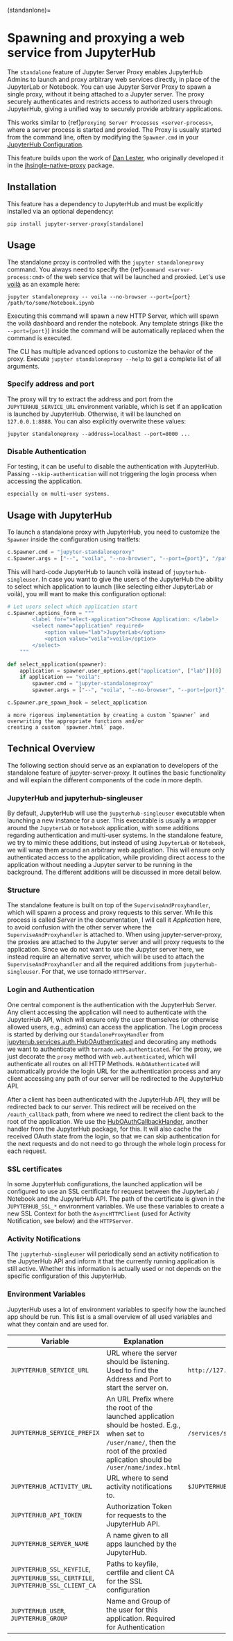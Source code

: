 (standanlone)=

# Spawning and proxying a web service from JupyterHub

The `standalone` feature of Jupyter Server Proxy enables JupyterHub Admins to launch and proxy arbitrary web services
directly, in place of the JupyterLab or Notebook. You can use Jupyter Server Proxy to spawn a single proxy,
without it being attached to a Jupyter server. The proxy securely authenticates and restricts access to authorized
users through JupyterHub, giving a unified way to securely provide arbitrary applications.

This works similar to {ref}`proxying Server Processes <server-process>`, where a server process is started and proxied.
The Proxy is usually started from the command line, often by modifying the `Spawner.cmd` in your
[JupyterHub Configuration](https://jupyterhub.readthedocs.io/en/stable/tutorial/getting-started/spawners-basics.html).

This feature builds upon the work of [Dan Lester](https://github.com/danlester), who originally developed it in the
[jhsingle-native-proxy](https://github.com/ideonate/jhsingle-native-proxy) package.

## Installation

This feature has a dependency to JupyterHub and must be explicitly installed via an optional dependency:

```shell
pip install jupyter-server-proxy[standalone]
```

## Usage

The standalone proxy is controlled with the `jupyter standaloneproxy` command. You always need to specify the
{ref}`command <server-process:cmd>` of the web service that will be launched and proxied. Let's use
[voilà](https://github.com/voila-dashboards/voila) as an example here:

```shell
jupyter standaloneproxy -- voila --no-browser --port={port} /path/to/some/Notebook.ipynb
```

Executing this command will spawn a new HTTP Server, which will spawn the voilà dashboard and render the notebook.
Any template strings (like the `--port={port}`) inside the command will be automatically replaced when the command is
executed.

The CLI has multiple advanced options to customize the behavior of the proxy. Execute `jupyter standaloneproxy --help`
to get a complete list of all arguments.

### Specify address and port

The proxy will try to extract the address and port from the `JUPYTERHUB_SERVICE_URL` environment variable, which is
set if an application is launched by JupyterHub. Otherwise, it will be launched on `127.0.0.1:8888`.
You can also explicitly overwrite these values:

```shell
jupyter standaloneproxy --address=localhost --port=8000 ...
```

### Disable Authentication

For testing, it can be useful to disable the authentication with JupyterHub. Passing `--skip-authentication` will
not triggering the login process when accessing the application.

```{warning} Disabling authentication will leave the application open to anyone! Be careful with it,
especially on multi-user systems.
```

## Usage with JupyterHub

To launch a standalone proxy with JupyterHub, you need to customize the `Spawner` inside the configuration
using traitlets:

```python
c.Spawner.cmd = "jupyter-standaloneproxy"
c.Spawner.args = ["--", "voila", "--no-browser", "--port={port}", "/path/to/some/Notebook.ipynb"]
```

This will hard-code JupyterHub to launch voilà instead of `jupyterhub-singleuser`. In case you want to give the users
of the JupyterHub the ability to select which application to launch (like selecting either JupyterLab or voilà),
you will want to make this configuration optional:

```python
# Let users select which application start
c.Spawner.options_form = """
        <label for="select-application">Choose Application: </label>
        <select name="application" required>
            <option value="lab">JupyterLab</option>
            <option value="voila">voila</option>
        </select>
    """

def select_application(spawner):
    application = spawner.user_options.get("application", ["lab"])[0]
    if application == "voila":
        spawner.cmd = "jupyter-standaloneproxy"
        spawner.args = ["--", "voila", "--no-browser", "--port={port}", "/path/to/some/Notebook.ipynb"]

c.Spawner.pre_spawn_hook = select_application
```

```{note} This is only a very basic implementation to show a possible approach. For a production setup, you can create
a more rigorous implementation by creating a custom `Spawner` and overwriting the appropriate functions and/or
creating a custom `spawner.html` page.
```

## Technical Overview

The following section should serve as an explanation to developers of the standalone feature of jupyter-server-proxy.
It outlines the basic functionality and will explain the different components of the code in more depth.

### JupyterHub and jupyterhub-singleuser

By default, JupyterHub will use the `jupyterhub-singleuser` executable when launching a new instance for a user.
This executable is usually a wrapper around the `JupyterLab` or `Notebook` application, with some
additions regarding authentication and multi-user systems.
In the standalone feature, we try to mimic these additions, but instead of using `JupyterLab` or `Notebook`, we
will wrap them around an arbitrary web application.
This will ensure only authenticated access to the application, while providing direct access to the application
without needing a Jupyter server to be running in the background.
The different additions will be discussed in more detail below.

### Structure

The standalone feature is built on top of the `SuperviseAndProxyhandler`, which will spawn a process and proxy
requests to this server. While this process is called _Server_ in the documentation, I will call it _Application_
here, to avoid confusion with the other server where the `SuperviseAndProxyhandler` is attached to.
When using jupyter-server-proxy, the proxies are attached to the Jupyter server and will proxy requests
to the application.
Since we do not want to use the Jupyter server here, we instead require an alternative server, which will be used
to attach the `SuperviseAndProxyhandler` and all the required additions from `jupyterhub-singleuser`.
For that, we use tornado `HTTPServer`.

### Login and Authentication

One central component is the authentication with the JupyterHub Server.
Any client accessing the application will need to authenticate with the JupyterHub API, which will ensure only
the user themselves (or otherwise allowed users, e.g., admins) can access the application.
The Login process is started by deriving our `StandaloneProxyHandler` from
[jupyterub.services.auth.HubOAuthenticated](https://github.com/jupyterhub/jupyterhub/blob/5.0.0/jupyterhub/services/auth.py#L1541)
and decorating any methods we want to authenticate with `tornado.web.authenticated`.
For the proxy, we just decorate the `proxy` method with `web.authenticated`, which will authenticate all routes on all HTTP Methods.
`HubOAuthenticated` will automatically provide the login URL for the authentication process and any
client accessing any path of our server will be redirected to the JupyterHub API.

After a client has been authenticated with the JupyterHub API, they will be redirected back to our server.
This redirect will be received on the `/oauth_callback` path, from where we need to redirect the client back to the
root of the application.
We use the [HubOAuthCallbackHander](https://github.com/jupyterhub/jupyterhub/blob/5.0.0/jupyterhub/services/auth.py#L1547),
another handler from the JupyterHub package, for this.
It will also cache the received OAuth state from the login, so that we can skip authentication for the next requests
and do not need to go through the whole login process for each request.

### SSL certificates

In some JupyterHub configurations, the launched application will be configured to use an SSL certificate for request
between the JupyterLab / Notebook and the JupyterHub API. The path of the certificate is given in the
`JUPYTERHUB_SSL_*` environment variables. We use these variables to create a new SSL Context for both
the `AsyncHTTPClient` (used for Activity Notification, see below) and the `HTTPServer`.

### Activity Notifications

The `jupyterhub-singleuser` will periodically send an activity notification to the JupyterHub API and inform it that
the currently running application is still active. Whether this information is actually used or not depends on the
specific configuration of this JupyterHub.

### Environment Variables

JupyterHub uses a lot of environment variables to specify how the launched app should be run.
This list is a small overview of all used variables and what they contain and are used for.

| Variable                                                                        | Explanation                                                                                                                                                                           | Typical Value                              |
| ------------------------------------------------------------------------------- | ------------------------------------------------------------------------------------------------------------------------------------------------------------------------------------- | ------------------------------------------ |
| `JUPYTERHUB_SERVICE_URL`                                                        | URL where the server should be listening. Used to find the Address and Port to start the server on.                                                                                   | `http://127.0.0.1:5555`                    |
| `JUPYTERHUB_SERVICE_PREFIX`                                                     | An URL Prefix where the root of the launched application should be hosted. E.g., when set to `/user/name/`, then the root of the proxied aplication should be `/user/name/index.html` | `/services/service-name/` or `/user/name/` |
| `JUPYTERHUB_ACTIVITY_URL`                                                       | URL where to send activity notifications to.                                                                                                                                          | `$JUPYTERHUB_API_URL/user/name/activity`   |
| `JUPYTERHUB_API_TOKEN`                                                          | Authorization Token for requests to the JupyterHub API.                                                                                                                               |                                            |
| `JUPYTERHUB_SERVER_NAME`                                                        | A name given to all apps launched by the JupyterHub.                                                                                                                                  |                                            |
| `JUPYTERHUB_SSL_KEYFILE`, `JUPYTERHUB_SSL_CERTFILE`, `JUPYTERHUB_SSL_CLIENT_CA` | Paths to keyfile, certfile and client CA for the SSL configuration                                                                                                                    |                                            |
| `JUPYTERHUB_USER`, `JUPYTERHUB_GROUP`                                           | Name and Group of the user for this application. Required for Authentication                                                                                                          |
